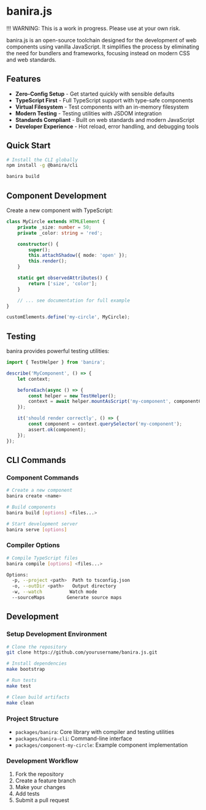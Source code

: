 # banira.js

!!! WARNING: This is a work in progress. Please use at your own risk.

banira.js is an open-source toolchain designed for the development of web components using vanilla JavaScript. It simplifies the process by eliminating the need for bundlers and frameworks, focusing instead on modern CSS and web standards.

## Features

* **Zero-Config Setup** - Get started quickly with sensible defaults
* **TypeScript First** - Full TypeScript support with type-safe components
* **Virtual Filesystem** - Test components with an in-memory filesystem
* **Modern Testing** - Testing utilities with JSDOM integration
* **Standards Compliant** - Built on web standards and modern JavaScript
* **Developer Experience** - Hot reload, error handling, and debugging tools

## Quick Start

```bash
# Install the CLI globally
npm install -g @banira/cli

banira build
```

## Component Development

Create a new component with TypeScript:

```typescript
class MyCircle extends HTMLElement {
    private _size: number = 50;
    private _color: string = 'red';

    constructor() {
        super();
        this.attachShadow({ mode: 'open' });
        this.render();
    }

    static get observedAttributes() {
        return ['size', 'color'];
    }

    // ... see documentation for full example
}

customElements.define('my-circle', MyCircle);
```

## Testing

banira provides powerful testing utilities:

```typescript
import { TestHelper } from 'banira';

describe('MyComponent', () => {
    let context;

    beforeEach(async () => {
        const helper = new TestHelper();
        context = await helper.mountAsScript('my-component', componentCode);
    });

    it('should render correctly', () => {
        const component = context.querySelector('my-component');
        assert.ok(component);
    });
});
```

## CLI Commands

### Component Commands
```bash
# Create a new component
banira create <name>

# Build components
banira build [options] <files...>

# Start development server
banira serve [options]
```

### Compiler Options
```bash
# Compile TypeScript files
banira compile [options] <files...>

Options:
  -p, --project <path>  Path to tsconfig.json
  -o, --outDir <path>   Output directory
  -w, --watch          Watch mode
  --sourceMaps        Generate source maps
```

## Development

### Setup Development Environment

```bash
# Clone the repository
git clone https://github.com/yourusername/banira.js.git

# Install dependencies
make bootstrap

# Run tests
make test

# Clean build artifacts
make clean
```

### Project Structure

- `packages/banira`: Core library with compiler and testing utilities
- `packages/banira-cli`: Command-line interface
- `packages/component-my-circle`: Example component implementation

### Development Workflow

1. Fork the repository
2. Create a feature branch
3. Make your changes
4. Add tests
5. Submit a pull request

